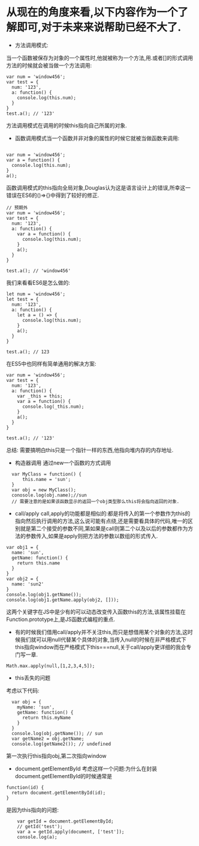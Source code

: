 # 从现在的角度来看,以下内容作为一个了解即可,对于未来来说帮助已经不大了.

-  方法调用模式:

当一个函数被保存为对象的一个属性时,他就被称为一个方法,用.或者[]的形式调用方法的时候就会被当做一个方法调用:

```
var num = 'window456';
var test = {
  num: '123',
  a: function() {
    console.log(this.num);
  }
}   
test.a(); // '123'
```
方法调用模式在调用的时候this指向自己所属的对象.

- 函数调用模式当一个函数并非对象的属性的时候它就被当做函数来调用:
```

var num = 'window456';
var a = function() {
  console.log(this.num);
}
a();
```
函数调用模式的this指向全局对象,Douglas认为这是语言设计上的错误,所幸这一错误在ES6的()=>{}中得到了较好的修正.

```
// 预期外
var num = 'window456';
var test = {
  num: '123',
  a: function() {
    var a = function() {
      console.log(this.num);
    }
    a();
  }
}   

test.a(); // 'window456'
```
我们来看看ES6是怎么做的:


```
let num = 'window456';
let test = {
  num: '123',
  a: function() {
    let a = () => {
      console.log(this.num);
    }
    a();
  }
}   

test.a(); // 123
```

在ES5中也同样有简单通用的解决方案:

```
var num = 'window456';
var test = {
  num: '123',
  a: function() {
    var _this = this;
    var a = function() {
      console.log(_this.num);
    }
    a();
  }
}   

test.a(); // '123'

```
总结: 需要搞明白this只是一个指针一样的东西,他指向堆内存的内存地址.

- 构造器调用
通过new一个函数的方式调用

```
  var MyClass = function() {
      this.name = 'sun';
  }
  var obj = new MyClass();
  conosole.log(obj.name);//sun
  // 需要注意的是如果该函数显示的返回一个obj类型那么this将会指向返回的对象.
```

- call/apply
call,apply的功能都是相似的:都是将传入的第一个参数作为this的指向然后执行调用的方法,这么说可能有点绕,还是需要看具体的代码,唯一的区别就是第二个接受的参数不同,第如果是call则第二个以及以后的参数都作为方法的参数传入,如果是apply则把方法的参数以数组的形式传入.

```
var obj1 = {
  name: 'sun',
  getName: function() {
    return this.name
  }
}
var obj2 = {
  name: 'sun2'
}
console.log(obj1.getName());
console.log(obj1.getName.apply(obj2, []));
```
这两个关键字在JS中是少有的可以动态改变传入函数this的方法,该属性挂载在Function.prototype上,是JS函数式编程的重点.

- 有的时候我们借用call/apply并不关注this,而只是想借用某个对象的方法,这时候我们就可以用null代替某个具体的对象,当传入null的时候在非严格模式下this指向window而在严格模式下this===null,关于call/apply更详细的我会专门写一章.

```
Math.max.apply(null,[1,2,3,4,5]);
```

- this丢失的问题

考虑以下代码:

```
  var obj = {
    myName: 'sun',
    getName: function() {
      return this.myName
    }
  }
  console.log(obj.getName()); // sun
  var getName2 = obj.getName;
  console.log(getName2()); // undefined
```
第一次执行this指向obj,第二次指向window

- document.getElementById
考虑这样一个问题:为什么在封装document.getElementById的时候通常是
```
function(id) {
  return document.getElementById(id);
}
```
是因为this指向的问题:
```
    var getId = document.getElementById;
    // getId('test');
    var a = getId.apply(document, ['test']);
    console.log(a);
```
